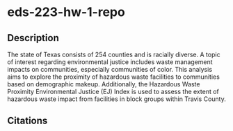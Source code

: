 # eds-223-hw-1-repo

## Description
The state of Texas consists of 254 counties and is racially diverse. A topic of interest regarding environmental justice includes waste management impacts on communities, especially communities of color. This analysis aims to explore the proximity of hazardous waste facilities to communities based on demographic makeup. Additionally, the Hazardous Waste Proximity Environmental Justice (EJ) Index is used to assess the extent of hazardous waste impact from facilities in block groups within Travis County. 




## Citations
